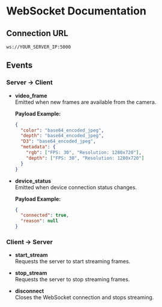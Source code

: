 # WebSocket Documentation

## Connection URL
```
ws://YOUR_SERVER_IP:5000
```

## Events

### Server → Client

- **video_frame**  
  Emitted when new frames are available from the camera.

  **Payload Example:**
  ```json
  {
    "color": "base64_encoded_jpeg",
    "depth": "base64_encoded_jpeg",
    "D3": "base64_encoded_jpeg",
    "metadata": {
      "rgb": ["FPS: 30", "Resolution: 1280x720"],
      "depth": ["FPS: 30", "Resolution: 1280x720"]
    }
  }
  ```

- **device_status**  
  Emitted when device connection status changes.

  **Payload Example:**
  ```json
  {
    "connected": true,
    "reason": null
  }
  ```

### Client → Server

- **start_stream**  
  Requests the server to start streaming frames.

- **stop_stream**  
  Requests the server to stop streaming frames.

- **disconnect**  
  Closes the WebSocket connection and stops streaming.

